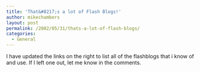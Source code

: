 ```yaml
---
title: 'That&#8217;s a lot of Flash Blogs!'
author: mikechambers
layout: post
permalink: /2002/05/31/thats-a-lot-of-flash-blogs/
categories:
  - General
---
```



I have updated the links on the right to list all of the flashblogs that i know of and use. If I left one out, let me know in the comments.